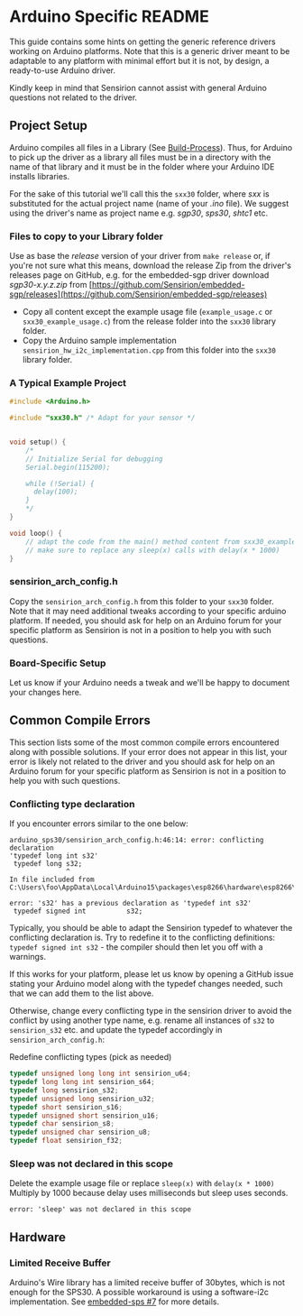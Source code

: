 # Arduino Specific README
This guide contains some hints on getting the generic reference drivers working
on Arduino platforms. Note that this is a generic driver meant to be adaptable
to any platform with minimal effort but it is not, by design, a ready-to-use
Arduino driver.

Kindly keep in mind that Sensirion cannot assist with general Arduino questions
not related to the driver.

## Project Setup
Arduino compiles all files in a Library (See
[Build-Process](https://github.com/arduino/Arduino/wiki/Build-Process)). Thus,
for Arduino to pick up the driver as a library all files must be in a directory
with the name of that library and it must be in the folder where your Arduino
IDE installs libraries.

For the sake of this tutorial we'll call this the `sxx30` folder, where _sxx_ is
substituted for the actual project name (name of your _.ino_ file). We suggest
using the driver's name as project name e.g. _sgp30_, _sps30_, _shtc1_ etc.

### Files to copy to your Library folder
Use as base the *release* version of your driver from `make release` or, if
you're not sure what this means, download the release Zip from the driver's
releases page on GitHub, e.g. for the embedded-sgp driver download
_sgp30-x.y.z.zip_ from
[https://github.com/Sensirion/embedded-sgp/releases](https://github.com/Sensirion/embedded-sgp/releases)

* Copy all content except the example usage file (`example_usage.c` or
  `sxx30_example_usage.c`) from the release folder into the `sxx30` library
  folder.
* Copy the Arduino sample implementation
  `sensirion_hw_i2c_implementation.cpp` from this folder into the `sxx30`
  library folder.

### A Typical Example Project

```cpp
#include <Arduino.h>

#include "sxx30.h" /* Adapt for your sensor */


void setup() {
    /*
    // Initialize Serial for debugging
    Serial.begin(115200);

    while (!Serial) {
      delay(100);
    }
    */
}

void loop() {
    // adapt the code from the main() method content from sxx30_example_usage.c
    // make sure to replace any sleep(x) calls with delay(x * 1000)
}
```

### sensirion\_arch\_config.h
Copy the `sensirion_arch_config.h` from this folder to your `sxx30` folder.
Note that it may need additional tweaks according to your specific arduino
platform. If needed, you should ask for help on an Arduino forum for your
specific platform as Sensirion is not in a position to help you with such
questions.

### Board-Specific Setup
Let us know if your Arduino needs a tweak and we'll be happy to document your
changes here.

## Common Compile Errors
This section lists some of the most common compile errors encountered along with
possible solutions. If your error does not appear in this list, your error is
likely not related to the driver and you should ask for help on an Arduino forum
for your specific platform as Sensirion is not in a position to help you with
such questions.

### Conflicting type declaration
If you encounter errors similar to the one below:

    arduino_sps30/sensirion_arch_config.h:46:14: error: conflicting declaration
    'typedef long int s32'
     typedef long s32;
                  ^
    In file included from
    C:\Users\foo\AppData\Local\Arduino15\packages\esp8266\hardware\esp8266\2.4.2\cores\esp8266/esp8266_peri.h:24:0,

    error: 's32' has a previous declaration as 'typedef int s32'
     typedef signed int          s32;

Typically, you should be able to adapt the Sensirion typedef to whatever the
conflicting declaration is. Try to redefine it to the conflicting definitions:
`typedef signed int s32` - the compiler should then let you off with a warnings.

If this works for your platform, please let us know by opening a GitHub issue
stating your Arduino model along with the typedef changes needed, such that we
can add them to the list above.

Otherwise, change every conflicting type in the sensirion driver to avoid the
conflict by using another type name, e.g. rename all instances of `s32` to
`sensirion_s32` etc. and update the typedef accordingly in
`sensirion_arch_config.h`:

Redefine conflicting types (pick as needed)

```c
typedef unsigned long long int sensirion_u64;
typedef long long int sensirion_s64;
typedef long sensirion_s32;
typedef unsigned long sensirion_u32;
typedef short sensirion_s16;
typedef unsigned short sensirion_u16;
typedef char sensirion_s8;
typedef unsigned char sensirion_u8;
typedef float sensirion_f32;
```

### Sleep was not declared in this scope
Delete the example usage file or replace `sleep(x)` with `delay(x * 1000)`
Multiply by 1000 because delay uses milliseconds but sleep uses seconds.

    error: 'sleep' was not declared in this scope

## Hardware

### Limited Receive Buffer
Arduino's Wire library has a limited receive buffer of 30bytes, which is not
enough for the SPS30. A possible workaround is using a software-i2c
implementation. See [embedded-sps #7](https://github.com/Sensirion/embedded-sps/issues/7)
for more details.
